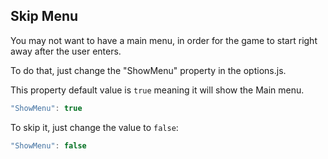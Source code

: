 ## Skip Menu

You may not want to have a main menu, in order for the game to start right away after the user enters.

To do that, just change the "ShowMenu" property in the options.js.

This property default value is `true` meaning it will show the Main menu.

```javascript
"ShowMenu": true
```

To skip it, just change the value to `false`:

```javascript
"ShowMenu": false
```